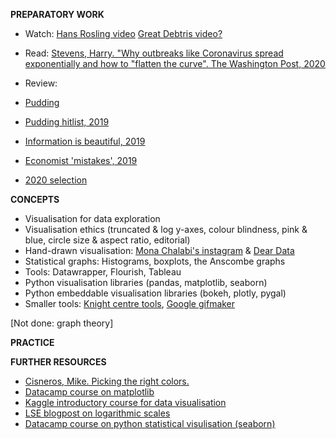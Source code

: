 **PREPARATORY WORK**

- Watch:
[Hans Rosling video](https://www.youtube.com/watch?v=hVimVzgtD6w)
[Great Debtris video?](https://www.youtube.com/watch?v=qqOJTwI3oVQ)

- Read:
[Stevens, Harry. "Why outbreaks like Coronavirus spread exponentially and how to "flatten the curve". The Washington Post, 2020](https://www.washingtonpost.com/graphics/2020/world/corona-simulator/)

- Review:
- [Pudding](https://pudding.cool/)
- [Pudding hitlist, 2019](https://pudding.cool/process/pudding-cup-2019/)
- [Information is beautiful, 2019](https://www.informationisbeautifulawards.com/showcase?award=2019&type=awards)
- [Economist 'mistakes', 2019](https://medium.economist.com/mistakes-weve-drawn-a-few-8cdd8a42d368)
- [2020 selection](https://www.visualisingdata.com/2020/09/best-of-the-visualisation-web-may-2020/)

**CONCEPTS**

- Visualisation for data exploration
- Visualisation ethics (truncated & log y-axes, colour blindness, pink & blue, circle size & aspect ratio, editorial)
- Hand-drawn visualisation: [Mona Chalabi's instagram](https://www.instagram.com/monachalabi/?hl=en) & [Dear Data](http://www.dear-data.com/theproject)
- Statistical graphs: Histograms, boxplots, the Anscombe graphs
- Tools: Datawrapper, Flourish, Tableau
- Python visualisation libraries (pandas, matplotlib, seaborn)
- Python embeddable visualisation libraries (bokeh, plotly, pygal)
- Smaller tools: [Knight centre tools](https://knightlab.northwestern.edu/), [Google gifmaker](https://datagifmaker.withgoogle.com/)

[Not done: graph theory]

**PRACTICE**


**FURTHER RESOURCES**

- [Cisneros, Mike. Picking the right colors.](http://www.storytellingwithdata.com/blog/2020/5/6/picking-the-right-colors)
- [Datacamp course on matplotlib](https://learn.datacamp.com/courses/introduction-to-data-visualization-with-matplotlib)
- [Kaggle introductory course for data visualisation](https://www.kaggle.com/learn/data-visualization)
- [LSE blogpost on logarithmic scales](https://blogs.lse.ac.uk/covid19/2020/05/19/the-public-doesnt-understand-logarithmic-graphs-often-used-to-portray-covid-19/)
- [Datacamp course on python statistical visulisation (seaborn)](https://learn.datacamp.com/courses/introduction-to-data-visualization-in-python)
